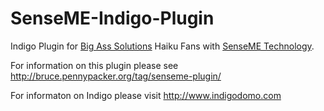 # SenseME-Indigo-Plugin
Indigo Plugin for [Big Ass Solutions](http://www.bigasssolutions.com/) Haiku Fans with [SenseME Technology](https://www.haikuhome.com/senseme).

For information on this plugin please see http://bruce.pennypacker.org/tag/senseme-plugin/

For informaton on Indigo please visit http://www.indigodomo.com

